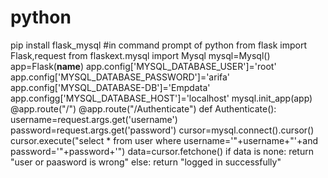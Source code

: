 # python
pip install flask_mysql   #in command prompt of python
from flask import Flask,request
from flaskext.mysql import Mysql
mysql=Mysql()
app=Flask(__name__)
app.config['MYSQL_DATABASE_USER']='root'
app.config['MYSQL_DATABASE_PASSWORD']='arifa'
app.config['MYSQL_DATABASE-DB']='Empdata'
app.configg['MYSQL_DATABASE_HOST']='localhost'
mysql.init_app(app)
@app.route("/")
@app.route("/Authenticate")
def Authenticate():
	username=request.args.get('username')
	password=request.args.get('password')
	cursor=mysql.connect().cursor()
	cursor.execute("select * from user where username='"+username+"'+and password='"+password+'")
	data=cursor.fetchone()
	if data is none:
		return "user or paasword is wrong"
	else:
		return "logged in successfully"
